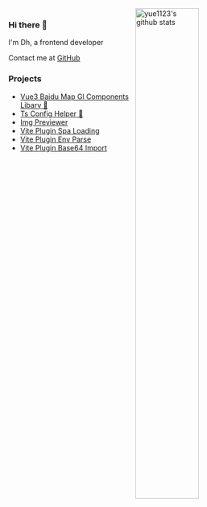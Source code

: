 <img align="right" alt="yue1123's github stats" width="50%" src="https://github-readme-stats.vercel.app/api?username=yue1123">

### Hi there 👋 

I'm Dh, a frontend developer

Contact me at [GitHub](https://github.com/yue1123)

### Projects
- [Vue3 Baidu Map Gl Components Libary 🌟](https://github.com/yue1123/vue3-baidu-map-gl)
- [Ts Config Helper 🌟](https://github.com/yue1123/ts-config-helper)
- [Img Previewer](https://github.com/yue1123/img-previewer)
- [Vite Plugin Spa Loading](https://github.com/yue1123/vite-plugin-spa-loading)
- [Vite Plugin Env Parse](https://github.com/yue1123/vite-plugin-env-parse)
- [Vite Plugin Base64 Import](https://github.com/yue1123/vite-plugin-base64-import)
